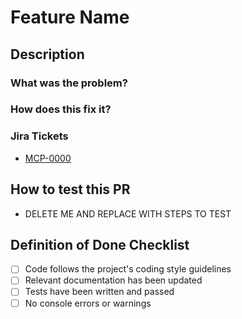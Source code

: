 # Feature Name
<!-- replace this with the feature/bug name -->

## Description
<!-- you don't need to write anything here -->

### What was the problem?
<!-- brief description of how things worked before this PR -->

### How does this fix it?
<!-- brief description of how things will work after this PR -->

### Jira Tickets

<!-- replace "0000" with ticket number in both places -->
- [MCP-0000](https://amida.atlassian.net/browse/MCP-0000)

## How to test this PR

- DELETE ME AND REPLACE WITH STEPS TO TEST

## Definition of Done Checklist

- [ ] Code follows the project's coding style guidelines
- [ ] Relevant documentation has been updated
- [ ] Tests have been written and passed
- [ ] No console errors or warnings